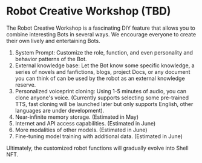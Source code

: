 # Robot Creative Workshop (TBD)

The Robot Creative Workshop is a fascinating DIY feature that allows you to combine interesting Bots in several ways. We encourage everyone to create their own lively and entertaining Bots.

1. System Prompt: Customize the role, function, and even personality and behavior patterns of the Bot.
2. External knowledge base: Let the Bot know some specific knowledge, a series of novels and fanfictions, blogs, project Docs, or any document you can think of can be used by the robot as an external knowledge reserve.
3. Personalized voiceprint cloning: Using 1-5 minutes of audio, you can clone anyone's voice. (Currently supports selecting some pre-trained TTS, fast cloning will be launched later but only supports English, other languages are under development).
4. Near-infinite memory storage. (Estimated in May)
5. Internet and API access capabilities. (Estimated in June)
6. More modalities of other models. (Estimated in June)
7. Fine-tuning model training with additional data. (Estimated in June)

Ultimately, the customized robot functions will gradually evolve into Shell NFT.